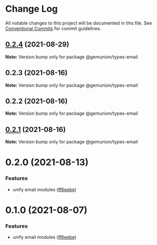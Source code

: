 # Change Log

All notable changes to this project will be documented in this file.
See [Conventional Commits](https://conventionalcommits.org) for commit guidelines.

## [0.2.4](https://github.com/gemunion/nestjs-packages/compare/@gemunion/types-email@0.2.3...@gemunion/types-email@0.2.4) (2021-08-29)

**Note:** Version bump only for package @gemunion/types-email





## 0.2.3 (2021-08-16)

**Note:** Version bump only for package @gemunion/types-email





## 0.2.2 (2021-08-16)

**Note:** Version bump only for package @gemunion/types-email





## [0.2.1](https://github.com/gemunion/nestjs-packages/compare/@gemunion/types-email@0.2.0...@gemunion/types-email@0.2.1) (2021-08-16)

**Note:** Version bump only for package @gemunion/types-email





# 0.2.0 (2021-08-13)


### Features

* unify email modules ([ff6eebe](https://github.com/gemunion/nestjs-packages/commit/ff6eebec500a2ab07077ac216879ec5af7c362e3))





# 0.1.0 (2021-08-07)


### Features

* unify email modules ([ff6eebe](https://github.com/gemunion/nestjs-packages/commit/ff6eebec500a2ab07077ac216879ec5af7c362e3))
